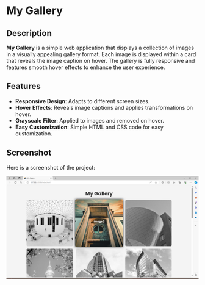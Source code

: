# My Gallery

## Description

**My Gallery** is a simple web application that displays a collection of images in a visually appealing gallery format. Each image is displayed within a card that reveals the image caption on hover. The gallery is fully responsive and features smooth hover effects to enhance the user experience.

## Features

- **Responsive Design**: Adapts to different screen sizes.
- **Hover Effects**: Reveals image captions and applies transformations on hover.
- **Grayscale Filter**: Applied to images and removed on hover.
- **Easy Customization**: Simple HTML and CSS code for easy customization.

## Screenshot

Here is a screenshot of the project:

![Screenshot](screenshot.png)
